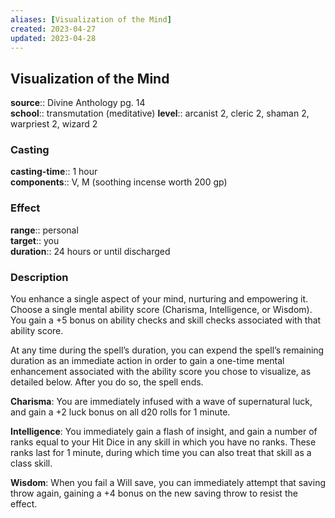 ```yaml
---
aliases: [Visualization of the Mind]
created: 2023-04-27
updated: 2023-04-28
---
```


## Visualization of the Mind

**source**:: Divine Anthology pg. 14  
**school**:: transmutation (meditative)
**level**:: arcanist 2, cleric 2, shaman 2, warpriest 2, wizard 2

### Casting

**casting-time**:: 1 hour  
**components**:: V, M (soothing incense worth 200 gp)

### Effect

**range**:: personal  
**target**:: you  
**duration**:: 24 hours or until discharged

### Description

You enhance a single aspect of your mind, nurturing and empowering it. Choose a single mental ability score (Charisma, Intelligence, or Wisdom). You gain a +5 bonus on ability checks and skill checks associated with that ability score.  
  
At any time during the spell’s duration, you can expend the spell’s remaining duration as an immediate action in order to gain a one-time mental enhancement associated with the ability score you chose to visualize, as detailed below. After you do so, the spell ends.  
  
**Charisma**: You are immediately infused with a wave of supernatural luck, and gain a +2 luck bonus on all d20 rolls for 1 minute.  
  
**Intelligence**: You immediately gain a flash of insight, and gain a number of ranks equal to your Hit Dice in any skill in which you have no ranks. These ranks last for 1 minute, during which time you can also treat that skill as a class skill.  
  
**Wisdom**: When you fail a Will save, you can immediately attempt that saving throw again, gaining a +4 bonus on the new saving throw to resist the effect.
